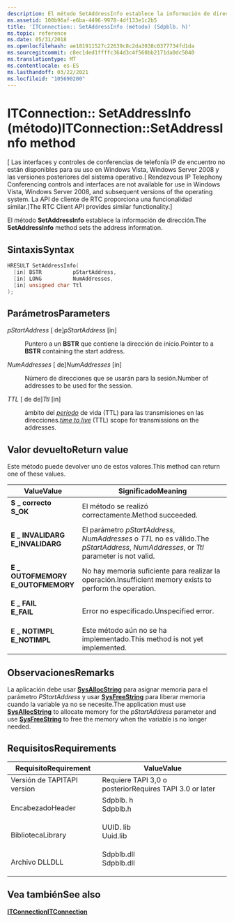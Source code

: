 ```yaml
---
description: El método SetAddressInfo establece la información de dirección.
ms.assetid: 100b96af-e6ba-4496-9978-4df133e1c2b5
title: 'ITConnection:: SetAddressInfo (método) (Sdpblb. h)'
ms.topic: reference
ms.date: 05/31/2018
ms.openlocfilehash: ae181911527c22639c8c2da3038c0377734fd1da
ms.sourcegitcommit: c8ec1ded1ffffc364d3c4f560bb2171da0dc5040
ms.translationtype: MT
ms.contentlocale: es-ES
ms.lasthandoff: 03/22/2021
ms.locfileid: "105690200"
---
```

# <a name="itconnectionsetaddressinfo-method"></a><span data-ttu-id="1222e-103">ITConnection:: SetAddressInfo (método)</span><span class="sxs-lookup"><span data-stu-id="1222e-103">ITConnection::SetAddressInfo method</span></span>

<span data-ttu-id="1222e-104">\[ Las interfaces y controles de conferencias de telefonía IP de encuentro no están disponibles para su uso en Windows Vista, Windows Server 2008 y las versiones posteriores del sistema operativo.</span><span class="sxs-lookup"><span data-stu-id="1222e-104">\[ Rendezvous IP Telephony Conferencing controls and interfaces are not available for use in Windows Vista, Windows Server 2008, and subsequent versions of the operating system.</span></span> <span data-ttu-id="1222e-105">La API de cliente de RTC proporciona una funcionalidad similar.\]</span><span class="sxs-lookup"><span data-stu-id="1222e-105">The RTC Client API provides similar functionality.\]</span></span>

<span data-ttu-id="1222e-106">El método **SetAddressInfo** establece la información de dirección.</span><span class="sxs-lookup"><span data-stu-id="1222e-106">The **SetAddressInfo** method sets the address information.</span></span>

## <a name="syntax"></a><span data-ttu-id="1222e-107">Sintaxis</span><span class="sxs-lookup"><span data-stu-id="1222e-107">Syntax</span></span>


```C++
HRESULT SetAddressInfo(
  [in] BSTR          pStartAddress,
  [in] LONG          NumAddresses,
  [in] unsigned char Ttl
);
```



## <a name="parameters"></a><span data-ttu-id="1222e-108">Parámetros</span><span class="sxs-lookup"><span data-stu-id="1222e-108">Parameters</span></span>

<dl> <dt>

<span data-ttu-id="1222e-109">*pStartAddress* \[ de\]</span><span class="sxs-lookup"><span data-stu-id="1222e-109">*pStartAddress* \[in\]</span></span>
</dt> <dd>

<span data-ttu-id="1222e-110">Puntero a un **BSTR** que contiene la dirección de inicio.</span><span class="sxs-lookup"><span data-stu-id="1222e-110">Pointer to a **BSTR** containing the start address.</span></span>

</dd> <dt>

<span data-ttu-id="1222e-111">*NumAddresses* \[ de\]</span><span class="sxs-lookup"><span data-stu-id="1222e-111">*NumAddresses* \[in\]</span></span>
</dt> <dd>

<span data-ttu-id="1222e-112">Número de direcciones que se usarán para la sesión.</span><span class="sxs-lookup"><span data-stu-id="1222e-112">Number of addresses to be used for the session.</span></span>

</dd> <dt>

<span data-ttu-id="1222e-113">*TTL* \[ de de\]</span><span class="sxs-lookup"><span data-stu-id="1222e-113">*Ttl* \[in\]</span></span>
</dt> <dd>

<span data-ttu-id="1222e-114">ámbito del [*período*](t-tapgloss.md) de vida (TTL) para las transmisiones en las direcciones.</span><span class="sxs-lookup"><span data-stu-id="1222e-114">[*time to live*](t-tapgloss.md) (TTL) scope for transmissions on the addresses.</span></span>

</dd> </dl>

## <a name="return-value"></a><span data-ttu-id="1222e-115">Valor devuelto</span><span class="sxs-lookup"><span data-stu-id="1222e-115">Return value</span></span>

<span data-ttu-id="1222e-116">Este método puede devolver uno de estos valores.</span><span class="sxs-lookup"><span data-stu-id="1222e-116">This method can return one of these values.</span></span>



| <span data-ttu-id="1222e-117">Value</span><span class="sxs-lookup"><span data-stu-id="1222e-117">Value</span></span>                                                                                         | <span data-ttu-id="1222e-118">Significado</span><span class="sxs-lookup"><span data-stu-id="1222e-118">Meaning</span></span>                                                                          |
|-----------------------------------------------------------------------------------------------|----------------------------------------------------------------------------------|
| <dl> <span data-ttu-id="1222e-119"><dt>**S \_ correcto**</dt></span><span class="sxs-lookup"><span data-stu-id="1222e-119"><dt>**S\_OK**</dt></span></span> </dl>          | <span data-ttu-id="1222e-120">El método se realizó correctamente.</span><span class="sxs-lookup"><span data-stu-id="1222e-120">Method succeeded.</span></span><br/>                                                     |
| <dl> <span data-ttu-id="1222e-121"><dt>**E \_ INVALIDARG**</dt></span><span class="sxs-lookup"><span data-stu-id="1222e-121"><dt>**E\_INVALIDARG**</dt></span></span> </dl>  | <span data-ttu-id="1222e-122">El parámetro *pStartAddress*, *NumAddresses* o *TTL* no es válido.</span><span class="sxs-lookup"><span data-stu-id="1222e-122">The *pStartAddress*, *NumAddresses*, or *Ttl* parameter is not valid.</span></span><br/> |
| <dl> <span data-ttu-id="1222e-123"><dt>**E \_ OUTOFMEMORY**</dt></span><span class="sxs-lookup"><span data-stu-id="1222e-123"><dt>**E\_OUTOFMEMORY**</dt></span></span> </dl> | <span data-ttu-id="1222e-124">No hay memoria suficiente para realizar la operación.</span><span class="sxs-lookup"><span data-stu-id="1222e-124">Insufficient memory exists to perform the operation.</span></span><br/>                  |
| <dl> <span data-ttu-id="1222e-125"><dt>**E \_ FAIL**</dt></span><span class="sxs-lookup"><span data-stu-id="1222e-125"><dt>**E\_FAIL**</dt></span></span> </dl>        | <span data-ttu-id="1222e-126">Error no especificado.</span><span class="sxs-lookup"><span data-stu-id="1222e-126">Unspecified error.</span></span><br/>                                                    |
| <dl> <span data-ttu-id="1222e-127"><dt>**E \_ NOTIMPL**</dt></span><span class="sxs-lookup"><span data-stu-id="1222e-127"><dt>**E\_NOTIMPL**</dt></span></span> </dl>     | <span data-ttu-id="1222e-128">Este método aún no se ha implementado.</span><span class="sxs-lookup"><span data-stu-id="1222e-128">This method is not yet implemented.</span></span><br/>                                   |



 

## <a name="remarks"></a><span data-ttu-id="1222e-129">Observaciones</span><span class="sxs-lookup"><span data-stu-id="1222e-129">Remarks</span></span>

<span data-ttu-id="1222e-130">La aplicación debe usar [**SysAllocString**](/windows/win32/api/oleauto/nf-oleauto-sysallocstring) para asignar memoria para el parámetro *PStartAddress* y usar [**SysFreeString**](/windows/win32/api/oleauto/nf-oleauto-sysfreestring) para liberar memoria cuando la variable ya no se necesite.</span><span class="sxs-lookup"><span data-stu-id="1222e-130">The application must use [**SysAllocString**](/windows/win32/api/oleauto/nf-oleauto-sysallocstring) to allocate memory for the *pStartAddress* parameter and use [**SysFreeString**](/windows/win32/api/oleauto/nf-oleauto-sysfreestring) to free the memory when the variable is no longer needed.</span></span>

## <a name="requirements"></a><span data-ttu-id="1222e-131">Requisitos</span><span class="sxs-lookup"><span data-stu-id="1222e-131">Requirements</span></span>



| <span data-ttu-id="1222e-132">Requisito</span><span class="sxs-lookup"><span data-stu-id="1222e-132">Requirement</span></span> | <span data-ttu-id="1222e-133">Value</span><span class="sxs-lookup"><span data-stu-id="1222e-133">Value</span></span> |
|-------------------------|---------------------------------------------------------------------------------------|
| <span data-ttu-id="1222e-134">Versión de TAPI</span><span class="sxs-lookup"><span data-stu-id="1222e-134">TAPI version</span></span><br/> | <span data-ttu-id="1222e-135">Requiere TAPI 3,0 o posterior</span><span class="sxs-lookup"><span data-stu-id="1222e-135">Requires TAPI 3.0 or later</span></span><br/>                                                 |
| <span data-ttu-id="1222e-136">Encabezado</span><span class="sxs-lookup"><span data-stu-id="1222e-136">Header</span></span><br/>       | <dl> <span data-ttu-id="1222e-137"><dt>Sdpblb. h</dt></span><span class="sxs-lookup"><span data-stu-id="1222e-137"><dt>Sdpblb.h</dt></span></span> </dl>   |
| <span data-ttu-id="1222e-138">Biblioteca</span><span class="sxs-lookup"><span data-stu-id="1222e-138">Library</span></span><br/>      | <dl> <span data-ttu-id="1222e-139"><dt>UUID. lib</dt></span><span class="sxs-lookup"><span data-stu-id="1222e-139"><dt>Uuid.lib</dt></span></span> </dl>   |
| <span data-ttu-id="1222e-140">Archivo DLL</span><span class="sxs-lookup"><span data-stu-id="1222e-140">DLL</span></span><br/>          | <dl> <span data-ttu-id="1222e-141"><dt>Sdpblb.dll</dt></span><span class="sxs-lookup"><span data-stu-id="1222e-141"><dt>Sdpblb.dll</dt></span></span> </dl> |



## <a name="see-also"></a><span data-ttu-id="1222e-142">Vea también</span><span class="sxs-lookup"><span data-stu-id="1222e-142">See also</span></span>

<dl> <dt>

[<span data-ttu-id="1222e-143">**ITConnection**</span><span class="sxs-lookup"><span data-stu-id="1222e-143">**ITConnection**</span></span>](itconnection.md)
</dt> </dl>

 

